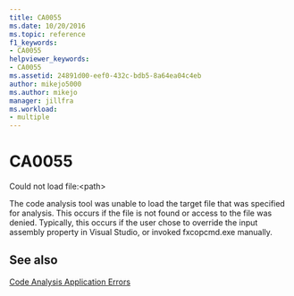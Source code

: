 ```yaml
---
title: CA0055
ms.date: 10/20/2016
ms.topic: reference
f1_keywords:
- CA0055
helpviewer_keywords:
- CA0055
ms.assetid: 24891d00-eef0-432c-bdb5-8a64ea04c4eb
author: mikejo5000
ms.author: mikejo
manager: jillfra
ms.workload:
- multiple
---
```

# CA0055
Could not load file:\<path>

The code analysis tool was unable to load the target file that was specified for analysis. This occurs if the file is not found or access to the file was denied. Typically, this occurs if the user chose to override the input assembly property in Visual Studio, or invoked fxcopcmd.exe manually.

## See also
[Code Analysis Application Errors](../code-quality/code-analysis-application-errors.md)
